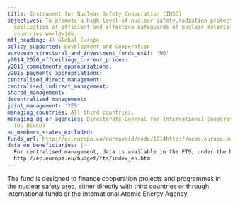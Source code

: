```yaml
---
title: Instrument for Nuclear Safety Cooperation (INSC)
objectives: To promote a high level of nuclear safety,radiation protection and the
  application of efficient and effective safeguards of nuclear material in non-EU
  countries worldwide.
mff_heading: 4) Global Europe
policy_supported: Development and Cooperation
european_structural_and_investment_funds_esif: 'NO'
y2014_2020_mffceilings_current_prices: 
y2015_commitments_appropriations: 
y2015_payments_appropriations: 
centralised_direct_management: 
centralised_indirect_management: 
shared_management: 
decentralised_management: 
joint_management: 'YES'
managing_countries: All third countries.
managing_dg_or_agencies: Directorate-General for International Cooperation and Development
  (DG DEVCO)
eu_members_states_excluded: 
funds_url: http://ec.europa.eu/europeaid/node/1014http://eeas.europa.eu/nuclear_safety/
data_on_beneficiaries: |-
  For centralised management, data is available in the FTS, under the heading "Instrument for Nuclear Safety Cooperation" (for the funds managed until 2013):
  http://ec.europa.eu/budget/fts/index_en.htm
---
```

The fund is designed to finance cooperation projects and programmes in the nuclear safety area, either directly with third countries or through international funds or the International Atomic Energy Agency.